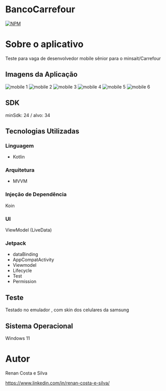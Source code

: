 # BancoCarrefour
[![NPM](https://img.shields.io/npm/l/react)](https://github.com/RenanCostaSilva/Camera2/blob/main/LICENSE)


# Sobre o aplicativo
Teste para vaga de desenvolvedor mobile sênior para o minsait/Carrefour 

## Imagens da Aplicação
![mobile 1](https://github.com/RenanCostaSilva/BancoCarrefourGitHub/blob/main/t1.png)
![mobile 2](https://github.com/RenanCostaSilva/BancoCarrefourGitHub/blob/main/t2.png)
![mobile 3](https://github.com/RenanCostaSilva/BancoCarrefourGitHub/blob/main/t3.png)
![mobile 4](https://github.com/RenanCostaSilva/BancoCarrefourGitHub/blob/main/t4.png)
![mobile 5](https://github.com/RenanCostaSilva/BancoCarrefourGitHub/blob/main/t5.png)
![mobile 6](https://github.com/RenanCostaSilva/BancoCarrefourGitHub/blob/main/t6.png)

## SDK
minSdk: 24 / alvo: 34

## Tecnologias Utilizadas

### Linguagem
- Kotlin

### Arquitetura
- MVVM

### Injeção de Dependência
Koin

### UI
ViewModel (LiveData)

### Jetpack
- dataBinding
- AppCompatActivity
- Viewmodel
- Lifecycle
- Test
- Permission

## Teste
Testado no emulador , com skin dos celulares da samsung

## Sistema Operacional
Windows 11

# Autor
Renan Costa e Silva

https://www.linkedin.com/in/renan-costa-e-silva/
